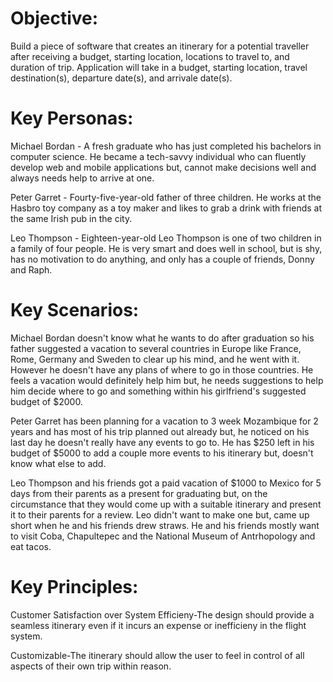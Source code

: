 # **Objective**:

Build a piece of software that creates an itinerary for a potential traveller after receiving a budget, starting location, locations to travel to, and duration of trip. Application will take in a budget, starting location, travel destination(s), departure date(s), and arrivale date(s).
 
 
# **Key Personas**: 

Michael Bordan - A fresh graduate who has just completed his bachelors in computer science. He became a tech-savvy individual who can fluently develop web and mobile applications but, cannot make decisions well and always needs help to arrive at one.

Peter Garret - Fourty-five-year-old father of three children. He works at the Hasbro toy company as a toy maker and likes to grab a drink with friends at the same Irish pub in the city.

Leo Thompson - Eighteen-year-old Leo Thompson is one of two children in a family of four people. He is very smart and does well in school, but is shy, has no motivation to do anything, and only has a couple of friends, Donny and Raph.

# **Key Scenarios**:

Michael Bordan doesn't know what he wants to do after graduation so his father suggested a vacation to several countries in Europe like France, Rome, Germany and Sweden to clear up his mind, and he went with it. However he doesn't have any plans of where to go in those countries. He feels a vacation would definitely help him but, he needs suggestions to help him decide where to go and something within his girlfriend's suggested budget of $2000.

Peter Garret has been planning for a vacation to 3 week Mozambique for 2 years and has most of his trip planned out already but, he noticed on his last day he doesn't really have any events to go to. He has $250 left in his budget of $5000 to add a couple more events to his itinerary but, doesn't know what else to add. 

Leo Thompson and his friends got a paid vacation of $1000 to Mexico for 5 days from their parents as a present for graduating but, on the circumstance that they would come up with a suitable itinerary and present it to their parents for a review. Leo didn't want to make one but, came up short when he and his friends drew straws. He and his friends mostly want to visit Coba, Chapultepec and the National Museum of Antrhopology and eat tacos.

# **Key Principles**:
Customer Satisfaction over System Efficieny-The design should provide a seamless itinerary even if it incurs an expense or inefficieny in the flight system.

Customizable-The itinerary should allow the user to feel in control of all aspects of their own trip within reason.


